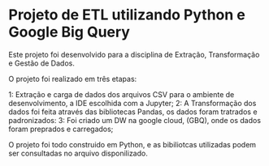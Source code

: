 # Projeto de ETL utilizando Python e Google Big Query


Este projeto foi desenvolvido para a disciplina de Extração, Transformação e Gestão de Dados.

O projeto foi realizado em três etapas:

1: Extração  e carga de dados dos arquivos CSV para o ambiente de desenvolvimento, a IDE escolhida com a Jupyter;
2: A Transformação dos dados foi feita através das bibliotecas Pandas, os dados foram tratrados e padronizados:
3: Foi criado um DW na google cloud, (GBQ), onde os dados foram preprados e carregados;

O projeto foi todo construido em Python, e as bibiliotcas utilizadas podem ser consultadas no arquivo disponilizado.
